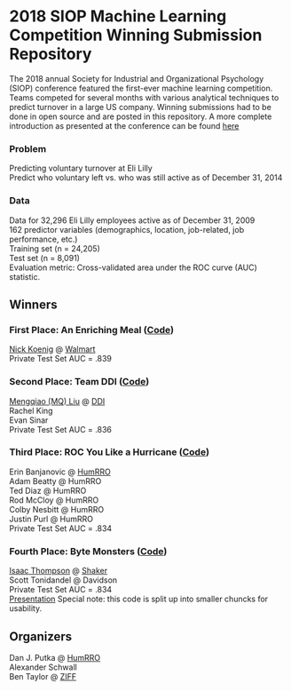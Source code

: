 # 2018 SIOP Machine Learning Competition Winning Submission Repository #
The 2018 annual Society for Industrial and Organizational Psychology (SIOP) conference featured the first-ever machine learning competition. Teams competed for several months with various analytical techniques to predict turnover in a large US company. Winning submissions had to be done in open source and are posted in this repository. A more complete introduction as presented at the conference can be found [here](ML_Competition_Intro.pdf) 

### Problem ###
Predicting voluntary turnover at Eli Lilly  
Predict who voluntary left vs. who was still active as of December 31, 2014  

### Data ###
Data for 32,296 Eli Lilly employees active as of December 31, 2009  
162 predictor variables (demographics, location, job-related, job performance, etc.)  
Training set (n = 24,205)  
Test set (n = 8,091)  
Evaluation metric: Cross-validated area under the ROC curve (AUC) statistic.  

## Winners ##

### First Place: An Enriching Meal ([Code](01_An_Enriching_Meal)) ###  
[Nick Koenig](linkedin.com/in/nick-koenig-69699a27) @ [Walmart](https://www.walmart.com)   
Private Test Set AUC = .839  

### Second Place: Team DDI ([Code](02_Team_DDI)) ### 
[Mengqiao (MQ) Liu](https://www.linkedin.com/in/mengqiao-mq-liu-75288375) @ [DDI](https://www.ddiworld.com)  
Rachel King  
Evan Sinar  
Private Test Set AUC = .836  

### Third Place: ROC You Like a Hurricane ([Code](03_ROC_you_like_a_hurricane)) ### 
Erin Banjanovic @ [HumRRO](https://www.humrro.org)  
Adam Beatty @ HumRRO  
Ted Diaz @ HumRRO  
Rod McCloy @ HumRRO  
Colby Nesbitt @ HumRRO  
Justin Purl @ HumRRO  
Private Test Set AUC = .834  

### Fourth Place: Byte Monsters ([Code](04_ByteMonsters/00_code)) ### 
[Isaac Thompson](https://www.linkedin.com/in/thompsonisaac) @ [Shaker](https://www.shakercg.com)   
Scott Tonidandel @ Davidson  
Private Test Set AUC = .834  
[Presentation](04_ByteMonsters/SIOP_ML_Comp_Byte_Monsters.pdf)
Special note: this code is split up into smaller chuncks for usability.

## Organizers ##
Dan J. Putka @ [HumRRO](https://www.humrro.org)  
Alexander Schwall  
Ben Taylor @ [ZIFF](www.ziff.io)
